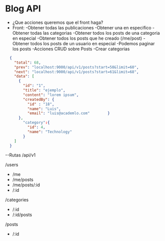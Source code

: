 # Blog API 

- ¿Que acciones queremos que el front haga?
- Front:
  -Obtener todas las publicaciones
  -Obtener una en especifico
  -Obtener todas las categorias
  -Obtener todos los posts de una categoria en especial
  -Obtener todos los posts que he creado (/me/post)
  -Obtener todos los posts de un usuario en especial
  -Podemos paginar los posts
  -Acciones CRUD sobre Posts
  -Crear categorias 


```json
  {
    "total": 68,
    "prev": "localhost:9000/api/v1/posts?start=50&limit=60",
    "next": "localhost:9000/api/v1/posts?start=61&limit=68",
    "data": [
      {
        "id": "1",
        "title": "ejemplo",
        "content": "lorem ipsum",
        "createdBy": {
          "id" : "18",
          "name": "Luis",
          "email": "luis@academlo.com"        }
      },
        "category":{
          "id": 4,
          "name": "Technology"
        } 
    ]
  }
```

--Rutas 
/api/v1

/users
  - /me
  - /me/posts
  - /me/posts/:id
  - /:id

/categories
  - /:id
  - /:id/posts

/posts
  - /:id
  